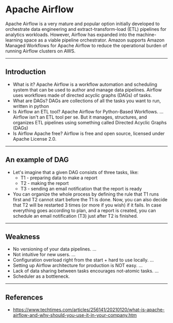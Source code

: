 # Apache Airflow
Apache Airflow is a very mature and popular option initially developed to orchestrate data engineering and extract-transform-load (ETL) pipelines for analytics workloads. However, Airflow has expanded into the machine-learning space as a viable pipeline orchestrator. Amazon supports Amazon Managed Workflows for Apache Airflow to reduce the operational burden of running Airflow clusters on AWS.
***

## Introduction
- What is it? Apache Airflow is a workflow automation and scheduling system that can be used to author and manage data pipelines. Airflow uses workflows made of directed acyclic graphs (DAGs) of tasks.
- What are DAGs? DAGs are collections of all the tasks you want to run, written in python
- Is Airflow an ETL tool? Apache Airflow for Python-Based Workflows. ... Airflow isn't an ETL tool per se. But it manages, structures, and organizes ETL pipelines using something called Directed Acyclic Graphs (DAGs)
- Is Airflow Apache free? Airflow is free and open source, licensed under Apache License 2.0.
***

## An example of DAG
- Let's imagine that a given DAG consists of three tasks, like: 
  - T1 - preparing data to make a report 
  - T2 - making the report 
  - T3 - sending an email notification that the report is ready 
- You can organize the whole process by defining the rule that T1 runs first and T2 cannot start before the T1 is done. Now, you can also decide that T2 will be restarted 3 times (or more if you wish) if it fails. In case everything goes according to plan, and a report is created, you can schedule an email notification (T3) just after T2 is finished.
***

## Weakness
- No versioning of your data pipelines. ... 
- Not intuitive for new users. ... 
- Configuration overload right from the start + hard to use locally. ... 
- Setting up Airflow architecture for production is NOT easy. ... 
- Lack of data sharing between tasks encourages not-atomic tasks. ... 
- Scheduler as a bottleneck.
***

## References
- https://www.techtimes.com/articles/256141/20210120/what-is-apache-airflow-and-why-should-you-use-it-in-your-company.htm 
